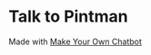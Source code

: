 # Talk to Pintman

Made with [Make Your Own Chatbot](https://github.com/dgurns/make-your-own-chatbot)